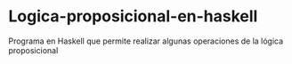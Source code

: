 # Logica-proposicional-en-haskell
Programa en Haskell que permite realizar algunas operaciones de la lógica proposicional
